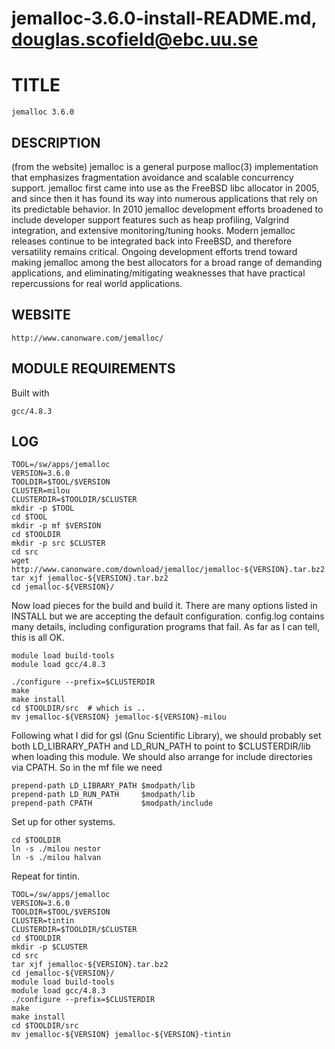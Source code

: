 # jemalloc-3.6.0-install-README.md, douglas.scofield@ebc.uu.se

TITLE
=====

    jemalloc 3.6.0

DESCRIPTION
-----------

(from the website) jemalloc is a general purpose malloc(3) implementation that
emphasizes fragmentation avoidance and scalable concurrency support. jemalloc
first came into use as the FreeBSD libc allocator in 2005, and since then it
has found its way into numerous applications that rely on its predictable
behavior. In 2010 jemalloc development efforts broadened to include developer
support features such as heap profiling, Valgrind integration, and extensive
monitoring/tuning hooks. Modern jemalloc releases continue to be integrated
back into FreeBSD, and therefore versatility remains critical. Ongoing
development efforts trend toward making jemalloc among the best allocators for
a broad range of demanding applications, and eliminating/mitigating weaknesses
that have practical repercussions for real world applications.

WEBSITE
-------

    http://www.canonware.com/jemalloc/

MODULE REQUIREMENTS
-------------------

Built with

    gcc/4.8.3


LOG
---

    TOOL=/sw/apps/jemalloc
    VERSION=3.6.0
    TOOLDIR=$TOOL/$VERSION
    CLUSTER=milou
    CLUSTERDIR=$TOOLDIR/$CLUSTER
    mkdir -p $TOOL
    cd $TOOL
    mkdir -p mf $VERSION
    cd $TOOLDIR
    mkdir -p src $CLUSTER 
    cd src
    wget http://www.canonware.com/download/jemalloc/jemalloc-${VERSION}.tar.bz2
    tar xjf jemalloc-${VERSION}.tar.bz2
    cd jemalloc-${VERSION}/

Now load pieces for the build and build it.  There are many options listed in
INSTALL but we are accepting the default configuration.  config.log contains
many details, including configuration programs that fail.  As far as I can
tell, this is all OK.


    module load build-tools
    module load gcc/4.8.3

    ./configure --prefix=$CLUSTERDIR
    make
    make install
    cd $TOOLDIR/src  # which is ..
    mv jemalloc-${VERSION} jemalloc-${VERSION}-milou

Following what I did for gsl (Gnu Scientific Library), we should probably set
both LD_LIBRARY_PATH and LD_RUN_PATH to point to $CLUSTERDIR/lib when loading
this module.  We should also arrange for include directories via CPATH.  So in
the mf file we need

    prepend-path LD_LIBRARY_PATH $modpath/lib
    prepend-path LD_RUN_PATH     $modpath/lib
    prepend-path CPATH           $modpath/include

Set up for other systems.

    cd $TOOLDIR
    ln -s ./milou nestor
    ln -s ./milou halvan

Repeat for tintin.

    TOOL=/sw/apps/jemalloc
    VERSION=3.6.0
    TOOLDIR=$TOOL/$VERSION
    CLUSTER=tintin
    CLUSTERDIR=$TOOLDIR/$CLUSTER
    cd $TOOLDIR
    mkdir -p $CLUSTER 
    cd src
    tar xjf jemalloc-${VERSION}.tar.bz2
    cd jemalloc-${VERSION}/
    module load build-tools
    module load gcc/4.8.3
    ./configure --prefix=$CLUSTERDIR
    make
    make install
    cd $TOOLDIR/src
    mv jemalloc-${VERSION} jemalloc-${VERSION}-tintin


